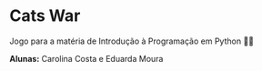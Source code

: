 # Cats War

Jogo para a matéria de Introdução à Programação em Python 👩‍💻

**Alunas:** Carolina Costa e Eduarda Moura

